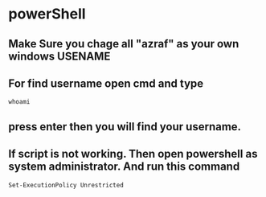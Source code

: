 # powerShell

## Make Sure you chage all "azraf" as your own windows USENAME


## For find username open cmd and type 
    whoami
## press enter then you will find your username.


## If script is not working. Then open powershell as system administrator. And run this command 
    Set-ExecutionPolicy Unrestricted
